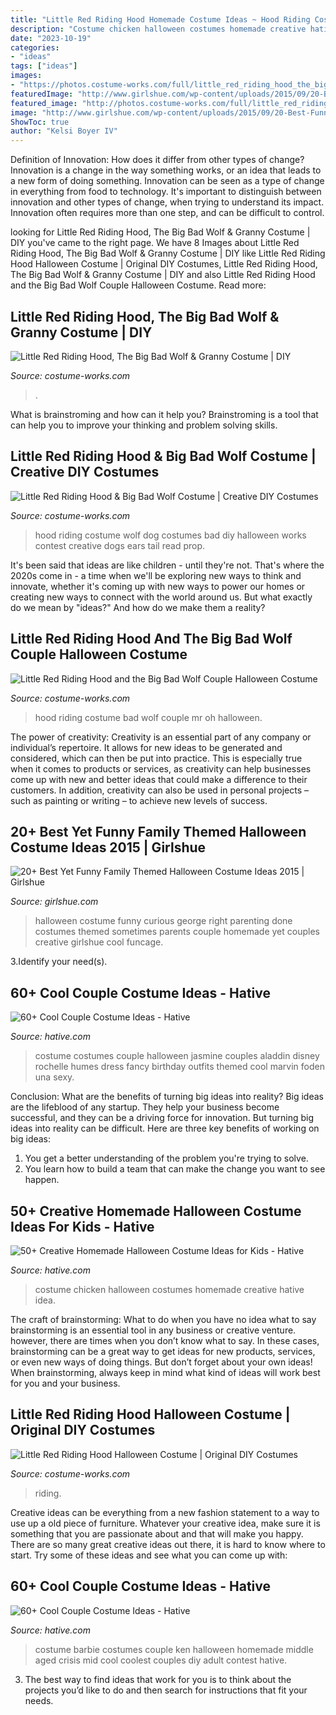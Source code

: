 ```yaml
---
title: "Little Red Riding Hood Homemade Costume Ideas ~ Hood Riding Costume Wolf Dog Costumes Bad Diy Halloween Works Contest Creative Dogs Ears Tail Read Prop"
description: "Costume chicken halloween costumes homemade creative hative idea"
date: "2023-10-19"
categories:
- "ideas"
tags: ["ideas"]
images:
- "https://photos.costume-works.com/full/little_red_riding_hood_the_big_bad_wolf_n_granny.jpg"
featuredImage: "http://www.girlshue.com/wp-content/uploads/2015/09/20-Best-Funny-Family-Themed-Halloween-Costume-Ideas-2015-18.jpg"
featured_image: "http://photos.costume-works.com/full/little_red_riding_hood_and_the_big_bad_wolf27.jpg"
image: "http://www.girlshue.com/wp-content/uploads/2015/09/20-Best-Funny-Family-Themed-Halloween-Costume-Ideas-2015-18.jpg"
ShowToc: true
author: "Kelsi Boyer IV"
---
```



Definition of Innovation: How does it differ from other types of change?
Innovation is a change in the way something works, or an idea that leads to a new form of doing something. Innovation can be seen as a type of change in everything from food to technology. It's important to distinguish between innovation and other types of change, when trying to understand its impact. Innovation often requires more than one step, and can be difficult to control.

	

		
looking for Little Red Riding Hood, The Big Bad Wolf &amp; Granny Costume | DIY you've came to the right page. We have 8 Images about Little Red Riding Hood, The Big Bad Wolf &amp; Granny Costume | DIY like Little Red Riding Hood Halloween Costume | Original DIY Costumes, Little Red Riding Hood, The Big Bad Wolf &amp; Granny Costume | DIY and also Little Red Riding Hood and the Big Bad Wolf Couple Halloween Costume. Read more:
		
    
## Little Red Riding Hood, The Big Bad Wolf &amp; Granny Costume | DIY

<img loading=lazy src="https://photos.costume-works.com/full/little_red_riding_hood_the_big_bad_wolf_n_granny.jpg" onerror="this.onerror=null;this.src='https://tse3.mm.bing.net/th?id=OIP.hT2-Znbjc9y5wghihEizVgHaHP&amp;pid=15.1';" alt="Little Red Riding Hood, The Big Bad Wolf &amp; Granny Costume | DIY">

_Source: costume-works.com_

>. 

	

What is brainstroming and how can it help you?
Brainstroming is a tool that can help you to improve your thinking and problem solving skills.

    
## Little Red Riding Hood &amp; Big Bad Wolf Costume | Creative DIY Costumes

<img loading=lazy src="https://photos.costume-works.com/full/little-red-riding-hood_n_big-bad-wolf.jpg" onerror="this.onerror=null;this.src='https://tse3.mm.bing.net/th?id=OIP.qh4uJNM25fYETglX76ylIQHaI1&amp;pid=15.1';" alt="Little Red Riding Hood &amp; Big Bad Wolf Costume | Creative DIY Costumes">

_Source: costume-works.com_

>hood riding costume wolf dog costumes bad diy halloween works contest creative dogs ears tail read prop. 

	

It's been said that ideas are like children - until they're not. That's where the 2020s come in - a time when we'll be exploring new ways to think and innovate, whether it's coming up with new ways to power our homes or creating new ways to connect with the world around us. But what exactly do we mean by "ideas?" And how do we make them a reality?

    
## Little Red Riding Hood And The Big Bad Wolf Couple Halloween Costume

<img loading=lazy src="http://photos.costume-works.com/full/little_red_riding_hood_and_the_big_bad_wolf27.jpg" onerror="this.onerror=null;this.src='https://tse4.mm.bing.net/th?id=OIP.dI5QRuvRa5XmDNmRYY59gQHaJ3&amp;pid=15.1';" alt="Little Red Riding Hood and the Big Bad Wolf Couple Halloween Costume">

_Source: costume-works.com_

>hood riding costume bad wolf couple mr oh halloween. 

	

The power of creativity:
Creativity is an essential part of any company or individual’s repertoire. It allows for new ideas to be generated and considered, which can then be put into practice. This is especially true when it comes to products or services, as creativity can help businesses come up with new and better ideas that could make a difference to their customers. In addition, creativity can also be used in personal projects – such as painting or writing – to achieve new levels of success.

    
## 20+ Best Yet Funny Family Themed Halloween Costume Ideas 2015 | Girlshue

<img loading=lazy src="http://www.girlshue.com/wp-content/uploads/2015/09/20-Best-Funny-Family-Themed-Halloween-Costume-Ideas-2015-18.jpg" onerror="this.onerror=null;this.src='https://tse1.mm.bing.net/th?id=OIP.j7hwFP1B3jr6okAPSAMNOAHaK-&amp;pid=15.1';" alt="20+ Best Yet Funny Family Themed Halloween Costume Ideas 2015 | Girlshue">

_Source: girlshue.com_

>halloween costume funny curious george right parenting done costumes themed sometimes parents couple homemade yet couples creative girlshue cool funcage. 

	

3.Identify your need(s).

    
## 60+ Cool Couple Costume Ideas - Hative

<img loading=lazy src="https://hative.com/wp-content/uploads/2016/10/couple-costumes/46-couple-costume-ideas-1.jpg" onerror="this.onerror=null;this.src='https://tse4.mm.bing.net/th?id=OIP.ppXPq7K-rG6zV6uLujOkDgHaLV&amp;pid=15.1';" alt="60+ Cool Couple Costume Ideas - Hative">

_Source: hative.com_

>costume costumes couple halloween jasmine couples aladdin disney rochelle humes dress fancy birthday outfits themed cool marvin foden una sexy. 

	

Conclusion: What are the benefits of turning big ideas into reality?
Big ideas are the lifeblood of any startup. They help your business become successful, and they can be a driving force for innovation. But turning big ideas into reality can be difficult. Here are three key benefits of working on big ideas:
1. You get a better understanding of the problem you're trying to solve.
2. You learn how to build a team that can make the change you want to see happen.

    
## 50+ Creative Homemade Halloween Costume Ideas For Kids - Hative

<img loading=lazy src="https://hative.com/wp-content/uploads/2014/03/costumes-for-kids/27-chicken-costume-idea.jpg" onerror="this.onerror=null;this.src='https://tse1.mm.bing.net/th?id=OIP.v6upLfOzh-K-OI6OloXiowHaGv&amp;pid=15.1';" alt="50+ Creative Homemade Halloween Costume Ideas for Kids - Hative">

_Source: hative.com_

>costume chicken halloween costumes homemade creative hative idea. 

	

The craft of brainstorming: What to do when you have no idea what to say
brainstorming is an essential tool in any business or creative venture. however, there are times when you don’t know what to say. In these cases, brainstorming can be a great way to get ideas for new products, services, or even new ways of doing things. But don’t forget about your own ideas! When brainstorming, always keep in mind what kind of ideas will work best for you and your business.

    
## Little Red Riding Hood Halloween Costume | Original DIY Costumes

<img loading=lazy src="https://photos.costume-works.com/full/little_red_riding_hood.jpg" onerror="this.onerror=null;this.src='https://tse4.mm.bing.net/th?id=OIP.4QSWBHWW2fdVqMeUspENrQHaKw&amp;pid=15.1';" alt="Little Red Riding Hood Halloween Costume | Original DIY Costumes">

_Source: costume-works.com_

>riding. 

	

Creative ideas can be everything from a new fashion statement to a way to use up a old piece of furniture. Whatever your creative idea, make sure it is something that you are passionate about and that will make you happy. There are so many great creative ideas out there, it is hard to know where to start. Try some of these ideas and see what you can come up with: 

    
## 60+ Cool Couple Costume Ideas - Hative

<img loading=lazy src="https://hative.com/wp-content/uploads/2016/10/couple-costumes/66-couple-costume-ideas-2.jpg" onerror="this.onerror=null;this.src='https://tse4.mm.bing.net/th?id=OIP.MqoqhmRGL2-q8JCKITUPPQAAAA&amp;pid=15.1';" alt="60+ Cool Couple Costume Ideas - Hative">

_Source: hative.com_

>costume barbie costumes couple ken halloween homemade middle aged crisis mid cool coolest couples diy adult contest hative. 

	

3. The best way to find ideas that work for you is to think about the projects you’d like to do and then search for instructions that fit your needs.

